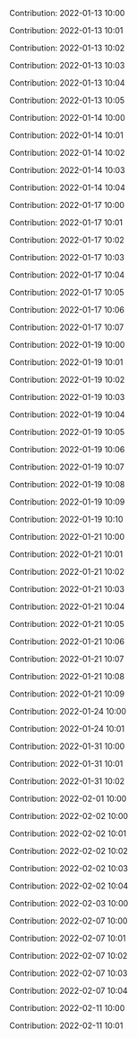 Contribution: 2022-01-13 10:00

Contribution: 2022-01-13 10:01

Contribution: 2022-01-13 10:02

Contribution: 2022-01-13 10:03

Contribution: 2022-01-13 10:04

Contribution: 2022-01-13 10:05

Contribution: 2022-01-14 10:00

Contribution: 2022-01-14 10:01

Contribution: 2022-01-14 10:02

Contribution: 2022-01-14 10:03

Contribution: 2022-01-14 10:04

Contribution: 2022-01-17 10:00

Contribution: 2022-01-17 10:01

Contribution: 2022-01-17 10:02

Contribution: 2022-01-17 10:03

Contribution: 2022-01-17 10:04

Contribution: 2022-01-17 10:05

Contribution: 2022-01-17 10:06

Contribution: 2022-01-17 10:07

Contribution: 2022-01-19 10:00

Contribution: 2022-01-19 10:01

Contribution: 2022-01-19 10:02

Contribution: 2022-01-19 10:03

Contribution: 2022-01-19 10:04

Contribution: 2022-01-19 10:05

Contribution: 2022-01-19 10:06

Contribution: 2022-01-19 10:07

Contribution: 2022-01-19 10:08

Contribution: 2022-01-19 10:09

Contribution: 2022-01-19 10:10

Contribution: 2022-01-21 10:00

Contribution: 2022-01-21 10:01

Contribution: 2022-01-21 10:02

Contribution: 2022-01-21 10:03

Contribution: 2022-01-21 10:04

Contribution: 2022-01-21 10:05

Contribution: 2022-01-21 10:06

Contribution: 2022-01-21 10:07

Contribution: 2022-01-21 10:08

Contribution: 2022-01-21 10:09

Contribution: 2022-01-24 10:00

Contribution: 2022-01-24 10:01

Contribution: 2022-01-31 10:00

Contribution: 2022-01-31 10:01

Contribution: 2022-01-31 10:02

Contribution: 2022-02-01 10:00

Contribution: 2022-02-02 10:00

Contribution: 2022-02-02 10:01

Contribution: 2022-02-02 10:02

Contribution: 2022-02-02 10:03

Contribution: 2022-02-02 10:04

Contribution: 2022-02-03 10:00

Contribution: 2022-02-07 10:00

Contribution: 2022-02-07 10:01

Contribution: 2022-02-07 10:02

Contribution: 2022-02-07 10:03

Contribution: 2022-02-07 10:04

Contribution: 2022-02-11 10:00

Contribution: 2022-02-11 10:01

